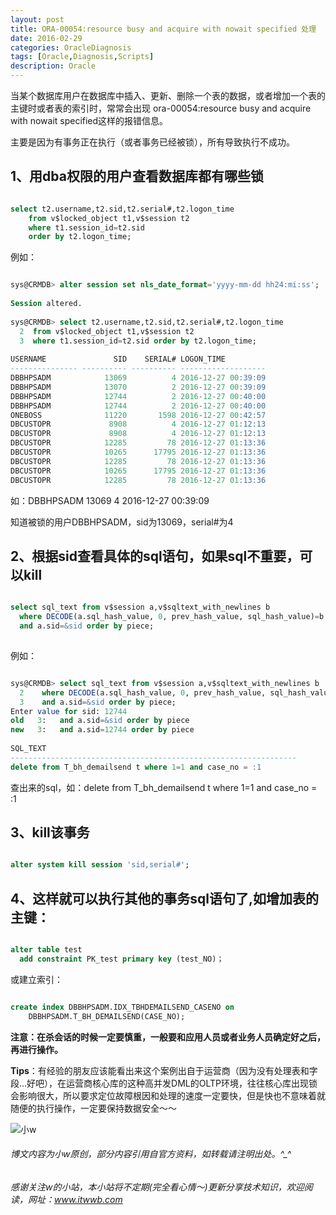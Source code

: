 ```yaml
---
layout: post
title: ORA-00054:resource busy and acquire with nowait specified 处理
date: 2016-02-29
categories: OracleDiagnosis
tags: [Oracle,Diagnosis,Scripts]
description: Oracle
---
```


当某个数据库用户在数据库中插入、更新、删除一个表的数据，或者增加一个表的主键时或者表的索引时，常常会出现
ora-00054:resource busy and acquire with nowait specified这样的报错信息。

主要是因为有事务正在执行（或者事务已经被锁），所有导致执行不成功。

## 1、用dba权限的用户查看数据库都有哪些锁

```sql

select t2.username,t2.sid,t2.serial#,t2.logon_time
    from v$locked_object t1,v$session t2
    where t1.session_id=t2.sid 
	order by t2.logon_time;

```

例如：

```sql

sys@CRMDB> alter session set nls_date_format='yyyy-mm-dd hh24:mi:ss';
 
Session altered.
 
sys@CRMDB> select t2.username,t2.sid,t2.serial#,t2.logon_time 
  2  from v$locked_object t1,v$session t2 
  3  where t1.session_id=t2.sid order by t2.logon_time;
 
USERNAME               SID    SERIAL# LOGON_TIME
--------------- ---------- ---------- -------------------
DBBHPSADM            13069          4 2016-12-27 00:39:09
DBBHPSADM            13070          2 2016-12-27 00:39:09
DBBHPSADM            12744          2 2016-12-27 00:40:00
DBBHPSADM            12744          2 2016-12-27 00:40:00
ONEBOSS              11220       1598 2016-12-27 00:42:57
DBCUSTOPR             8908          4 2016-12-27 01:12:13
DBCUSTOPR             8908          4 2016-12-27 01:12:13
DBCUSTOPR            12285         78 2016-12-27 01:13:36
DBCUSTOPR            10265      17795 2016-12-27 01:13:36
DBCUSTOPR            12285         78 2016-12-27 01:13:36
DBCUSTOPR            10265      17795 2016-12-27 01:13:36
DBCUSTOPR            12285         78 2016-12-27 01:13:36

```

如：DBBHPSADM  13069  4 2016-12-27 00:39:09

知道被锁的用户DBBHPSADM，sid为13069，serial#为4

## 2、根据sid查看具体的sql语句，如果sql不重要，可以kill

```sql

select sql_text from v$session a,v$sqltext_with_newlines b
  where DECODE(a.sql_hash_value, 0, prev_hash_value, sql_hash_value)=b.hash_value
  and a.sid=&sid order by piece;
  
```  
  
例如：


```sql

sys@CRMDB> select sql_text from v$session a,v$sqltext_with_newlines b
  2    where DECODE(a.sql_hash_value, 0, prev_hash_value, sql_hash_value)=b.hash_value
  3    and a.sid=&sid order by piece;
Enter value for sid: 12744
old   3:   and a.sid=&sid order by piece
new   3:   and a.sid=12744 order by piece
 
SQL_TEXT
----------------------------------------------------------------
delete from T_bh_demailsend t where 1=1 and case_no = :1

```
				
查出来的sql，如：delete from T_bh_demailsend t where 1=1 and case_no = :1


## 3、kill该事务

```sql

alter system kill session 'sid,serial#';

```

## 4、这样就可以执行其他的事务sql语句了,如增加表的主键：

```sql

alter table test
  add constraint PK_test primary key (test_NO)；

```

或建立索引：

```sql

create index DBBHPSADM.IDX_TBHDEMAILSEND_CASENO on
    DBBHPSADM.T_BH_DEMAILSEND(CASE_NO);

```

**注意：在杀会话的时候一定要慎重，一般要和应用人员或者业务人员确定好之后，再进行操作。**

**Tips**：有经验的朋友应该能看出来这个案例出自于运营商（因为没有处理表和字段...好吧），在运营商核心库的这种高并发DML的OLTP环境，往往核心库出现锁会影响很大，所以要求定位故障根因和处理的速度一定要快，但是快也不意味着就随便的执行操作，一定要保持数据安全～～



![小w](https://wx2.sinaimg.cn/mw1024/891ecf4fly1fr361nvrcnj207w07sad7.jpg)

###### 博文内容为小w原创，部分内容引用自官方资料，如转载请注明出处。^_^

###### 感谢关注w的小站，本小站将不定期(完全看心情～)更新分享技术知识，欢迎阅读，网址：www.itwwb.com

